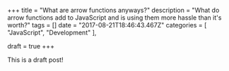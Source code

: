 +++
title = "What are arrow functions anyways?"
description = "What do arrow functions add to JavaScript and is using them more hassle than it's worth?"
tags = []
date = "2017-08-21T18:46:43.467Z"
categories = [
    "JavaScript",
    "Development"
],

draft = true
+++


This is a draft post!
